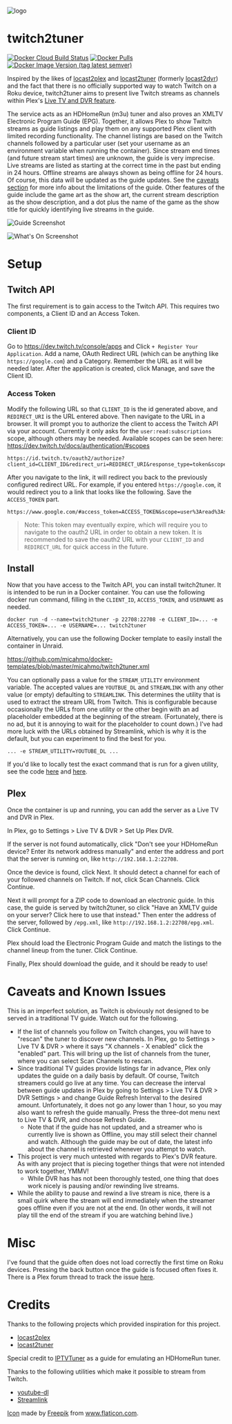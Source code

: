 ![logo](https://raw.githubusercontent.com/micahmo/twitch2tuner/master/twitch2tuner-icon.png)

# twitch2tuner

[![Docker Cloud Build Status](https://img.shields.io/docker/cloud/build/micahmo/twitch2tuner)](https://hub.docker.com/r/micahmo/twitch2tuner/builds)
[![Docker Pulls](https://img.shields.io/docker/pulls/micahmo/twitch2tuner)](https://hub.docker.com/r/micahmo/twitch2tuner)
[![Docker Image Version (tag latest semver)](https://img.shields.io/docker/v/micahmo/twitch2tuner/latest)](https://hub.docker.com/layers/micahmo/twitch2tuner/latest/images/sha256-3b013fc3e2930eb7806a40514390faab01fe773103d5d91c705aa18959c04b9d?context=explore)

Inspired by the likes of [locast2plex](https://github.com/tgorgdotcom/locast2plex) and [locast2tuner](https://github.com/wouterdebie/locast2tuner) (formerly [locast2dvr](https://github.com/wouterdebie/locast2dvr)) and the fact that there is no officially supported way to watch Twitch on a Roku device, twitch2tuner aims to present live Twitch streams as channels within Plex's [Live TV and DVR feature](https://support.plex.tv/articles/225877347-live-tv-dvr/).

The service acts as an HDHomeRun (m3u) tuner and also proves an XMLTV Electronic Program Guide (EPG). Together, it allows Plex to show Twitch streams as guide listings and play them on any supported Plex client with limited recording functionality. The channel listings are based on the Twitch channels followed by a particular user (set your username as an environment variable when running the container). Since stream end times (and future stream start times) are unknown, the guide is very imprecise. Live streams are listed as starting at the correct time in the past but ending in 24 hours. Offline streams are always shown as being offline for 24 hours. Of course, this data will be updated as the guide updates. See the [caveats section](https://github.com/micahmo/twitch2tuner#caveats-and-known-issues) for more info about the limitations of the guide. Other features of the guide include the game art as the show art, the current stream description as the show description, and a dot plus the name of the game as the show title for quickly identifying live streams in the guide.

![Guide Screenshot](https://user-images.githubusercontent.com/7417301/120251579-00b58380-c250-11eb-92dc-f06aca69cd40.png)

![What's On Screenshot](https://user-images.githubusercontent.com/7417301/120251580-014e1a00-c250-11eb-8a6a-4639025f7c1b.png)

# Setup

## Twitch API

The first requirement is to gain access to the Twitch API. This requires two components, a Client ID and an Access Token.

### Client ID
Go to https://dev.twitch.tv/console/apps and Click `+ Register Your Application`. Add a name, OAuth Redirect URL (which can be anything like `https://google.com`) and a Category. Remember the URL as it will be needed later. After the application is created, click Manage, and save the Client ID.

### Access Token
Modify the following URL so that `CLIENT_ID` is the id generated above, and `REDIRECT_URI` is the URL entered above. Then navigate to the URL in a browser. It will prompt you to authorize the client to access the Twitch API via your account. Currently it only asks for the `user:read:subscriptions` scope, although others may be needed. Available scopes can be seen here: https://dev.twitch.tv/docs/authentication/#scopes
```
https://id.twitch.tv/oauth2/authorize?client_id=CLIENT_ID&redirect_uri=REDIRECT_URI&response_type=token&scope=user:read:subscriptions
```
After you navigate to the link, it will redirect you back to the previously configured redirect URL. For example, if you entered `https://google.com`, it would redirect you to a link that looks like the following. Save the `ACCESS_TOKEN` part.
```
https://www.google.com/#access_token=ACCESS_TOKEN&scope=user%3Aread%3Asubscriptions&token_type=bearer
```

> Note: This token may eventually expire, which will require you to navigate to the oauth2 URL in order to obtain a new token. It is recommended to save the oauth2 URL with your `CLIENT_ID` and `REDIRECT_URL` for quick access in the future.

## Install

Now that you have access to the Twitch API, you can install twitch2tuner. It is intended to be run in a Docker container.
You can use the following docker run command, filling in the `CLIENT_ID`, `ACCESS_TOKEN`, and `USERNAME` as needed.
```
docker run -d --name=twitch2tuner -p 22708:22708 -e CLIENT_ID=... -e ACCESS_TOKEN=... -e USERNAME=... twitch2tuner
```
Alternatively, you can use the following Docker template to easily install the container in Unraid.

https://github.com/micahmo/docker-templates/blob/master/micahmo/twitch2tuner.xml

You can optionally pass a value for the `STREAM_UTILITY` environment variable. The accepted values are `YOUTBUE_DL` and `STREAMLINK` with any other value (or empty) defaulting to `STREAMLINK`. This determines the utility that is used to extract the stream URL from Twitch. This is configurable because occasionally the URLs from one utility or the other begin with an ad placeholder embedded at the beginning of the stream. (Fortunately, there is no ad, but it is annoying to wait for the placeholder to count down.) I've had more luck with the URLs obtained by Streamlink, which is why it is the default, but you can experiment to find the best for you.
```
... -e STREAM_UTILITY=YOUTUBE_DL ...
```

If you'd like to locally test the exact command that is run for a given utility, see the code [here](https://github.com/micahmo/twitch2tuner/blob/cf30f3e12c4906e7e0eb422cf86e9acef384d52a/twitch2tuner/StreamUtility.cs#L71) and [here](https://github.com/micahmo/twitch2tuner/blob/cf30f3e12c4906e7e0eb422cf86e9acef384d52a/twitch2tuner/StreamUtility.cs#L49).

## Plex

Once the container is up and running, you can add the server as a Live TV and DVR in Plex.

In Plex, go to Settings > Live TV & DVR > Set Up Plex DVR.

If the server is not found automatically, click "Don't see your HDHomeRun device? Enter its network address manually" and enter the address and port that the server is running on, like `http://192.168.1.2:22708`.

Once the device is found, click Next. It should detect a channel for each of your followed channels on Twitch. If not, click Scan Channels. Click Continue.

Next it will prompt for a ZIP code to download an electronic guide. In this case, the guide is served by twitch2tuner, so click "Have an XMLTV guide on your server? Click here to use that instead." Then enter the address of the server, followed by `/epg.xml`, like `http://192.168.1.2:22708/epg.xml`. Click Continue.

Plex should load the Electronic Program Guide and match the listings to the channel lineup from the tuner. Click Continue.

Finally, Plex should download the guide, and it should be ready to use!

# Caveats and Known Issues

This is an imperfect solution, as Twitch is obviously not designed to be served in a traditional TV guide. Watch out for the following.
 - If the list of channels you follow on Twitch changes, you will have to "rescan" the tuner to discover new channels. In Plex, go to Settings > Live TV & DVR > where it says "X channels - X enabled" click the "enabled" part. This will bring up the list of channels from the tuner, where you can select Scan Channels to rescan.
 - Since traditional TV guides provide listings far in advance, Plex only updates the guide on a daily basis by default. Of course, Twitch streamers could go live at any time. You can decrease the interval between guide updates in Plex by going to Settings > Live TV & DVR > DVR Settings > and change Guide Refresh Interval to the desired amount. Unfortunately, it does not go any lower than 1 hour, so you may also want to refresh the guide manually. Press the three-dot menu next to Live TV & DVR, and choose Refresh Guide.
    - Note that if the guide has not updated, and a streamer who is currently live is shown as Offline, you may still select their channel and watch. Although the guide may be out of date, the latest info about the channel is retrieved whenever you attempt to watch.
 - This project is very much untested with regards to Plex's DVR feature. As with any project that is piecing together things that were not intended to work together, YMMV!
    - While DVR has has not been thoroughly tested, one thing that does work nicely is pausing and/or rewinding live streams.
 - While the ability to pause and rewind a live stream is nice, there is a small quirk where the stream will end immediately when the streamer goes offline even if you are not at the end. (In other words, it will not play till the end of the stream if you are watching behind live.) 

# Misc

I've found that the guide often does not load correctly the first time on Roku devices. Pressing the back button once the guide is focused often fixes it. There is a Plex forum thread to track the issue [here](https://forums.plex.tv/t/bug-guide-is-blank-on-roku-until-pressing-back-button/707519).

# Credits

Thanks to the following projects which provided inspiration for this project.
* [locast2plex](https://github.com/tgorgdotcom/locast2plex)
* [locast2tuner](https://github.com/wouterdebie/locast2tuner)

Special credit to [IPTVTuner](https://github.com/marklieberman/iptvtuner) as a guide for emulating an HDHomeRun tuner.

Thanks to the following utilities which make it possible to stream from Twitch.
* [youtube-dl](https://github.com/ytdl-org/youtube-dl)
* [Streamlink](https://github.com/streamlink/streamlink)

[Icon](https://www.flaticon.com/free-icon/twitch_3845873) made by <a href="https://www.freepik.com" title="Freepik">Freepik</a> from <a href="https://www.flaticon.com/" title="Flaticon">www.flaticon.com.